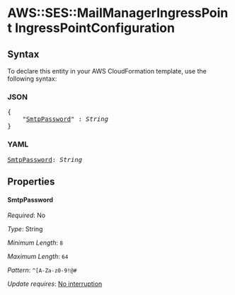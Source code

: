 # AWS::SES::MailManagerIngressPoint IngressPointConfiguration

## Syntax

To declare this entity in your AWS CloudFormation template, use the following syntax:

### JSON

<pre>
{
    "<a href="#smtppassword" title="SmtpPassword">SmtpPassword</a>" : <i>String</i>
}
</pre>

### YAML

<pre>
<a href="#smtppassword" title="SmtpPassword">SmtpPassword</a>: <i>String</i>
</pre>

## Properties

#### SmtpPassword

_Required_: No

_Type_: String

_Minimum Length_: <code>8</code>

_Maximum Length_: <code>64</code>

_Pattern_: <code>^[A-Za-z0-9!@#$%^&*()_+\-=\[\]{}|.,?]+$</code>

_Update requires_: [No interruption](https://docs.aws.amazon.com/AWSCloudFormation/latest/UserGuide/using-cfn-updating-stacks-update-behaviors.html#update-no-interrupt)
